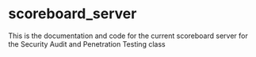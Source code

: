 # scoreboard_server
This is the documentation and code for the current scoreboard server for the Security Audit and Penetration Testing class
